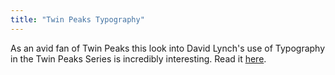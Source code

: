 ```yaml
---
title: "Twin Peaks Typography"
---
```


As an avid fan of Twin Peaks this look into David Lynch's use of Typography in the Twin Peaks Series is incredibly interesting. Read it [here](https://eyeondesign.aiga.org/normality-tinged-with-perversion-david-lynchs-use-of-typography/).
